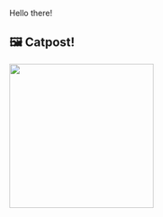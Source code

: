 Hello there!



## 🖼️ Catpost!

<sub>
    <img src="https://cdn2.thecatapi.com/images/5lf.jpg" height="256">
</sub>

